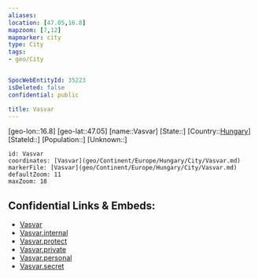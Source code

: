 ```yaml
---
aliases: 
location: [47.05,16.8]
mapzoom: [7,12] 
mapmarker: city 
type: City
tags:
- geo/City


SpocWebEntityId: 35223
isDeleted: false
confidential: public

title: Vasvar
---
```

[geo-lon::16.8]
[geo-lat::47.05]
[name::Vasvar]
[State::]
[Country::[Hungary](geo/Continent/Europe/Hungary.md)]
[StateId::]
[Population::]
[Unknown::]


```leaflet
id: Vasvar
coordinates: [Vasvar](geo/Continent/Europe/Hungary/City/Vasvar.md)
markerFile: [Vasvar](geo/Continent/Europe/Hungary/City/Vasvar.md)
defaultZoom: 11 
maxZoom: 18
```


## Confidential Links & Embeds: 
- [Vasvar](../../../../../../_public/geo/Continent/Europe/Hungary/City/Vasvar.md) 
- [Vasvar.internal](../../../../../../_internal/geo/Continent/Europe/Hungary/City/Vasvar.internal.md) 
- [Vasvar.protect](../../../../../../_protect/geo/Continent/Europe/Hungary/City/Vasvar.protect.md) 
- [Vasvar.private](../../../../../../_private/geo/Continent/Europe/Hungary/City/Vasvar.private.md) 
- [Vasvar.personal](../../../../../../_personal/geo/Continent/Europe/Hungary/City/Vasvar.personal.md) 
- [Vasvar.secret](../../../../../../_secret/geo/Continent/Europe/Hungary/City/Vasvar.secret.md) 
